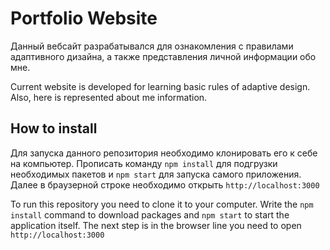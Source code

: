 # Portfolio Website
Данный вебсайт разрабатывался для ознакомления с правилами адаптивного дизайна, а также представления личной информации обо мне.

Current website is developed for learning basic rules of adaptive design. Also, here is represented about me information.
## How to install 
Для запуска данного репозитория необходимо клонировать его к себе на компьютер. Прописать команду `npm install` для подгрузки необходимых пакетов и `npm start` для запуска самого приложения. Далее в браузерной строке необходимо открыть `http://localhost:3000`

To run this repository you need to clone it to your computer. Write the `npm install` command to download packages and `npm start` to start the application itself. The next step is in the browser line you need to open `http://localhost:3000`
